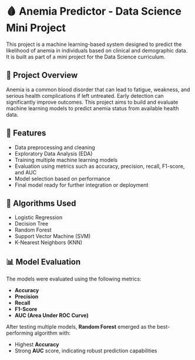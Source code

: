 # 🩸 Anemia Predictor - Data Science Mini Project

This project is a machine learning-based system designed to predict the likelihood of anemia in individuals based on clinical and demographic data. It is built as part of a mini project for the Data Science curriculum.

## 📌 Project Overview

Anemia is a common blood disorder that can lead to fatigue, weakness, and serious health complications if left untreated. Early detection can significantly improve outcomes. This project aims to build and evaluate machine learning models to predict anemia status from available health data.

## 🚀 Features

- Data preprocessing and cleaning
- Exploratory Data Analysis (EDA)
- Training multiple machine learning models
- Evaluation using metrics such as accuracy, precision, recall, F1-score, and AUC
- Model selection based on performance
- Final model ready for further integration or deployment

## 🧠 Algorithms Used

- Logistic Regression
- Decision Tree
- Random Forest
- Support Vector Machine (SVM)
- K-Nearest Neighbors (KNN)

## 📊 Model Evaluation

The models were evaluated using the following metrics:
- **Accuracy**
- **Precision**
- **Recall**
- **F1-Score**
- **AUC (Area Under ROC Curve)**

After testing multiple models, **Random Forest** emerged as the best-performing algorithm with:
- Highest **Accuracy**
- Strong **AUC** score, indicating robust prediction capabilities
